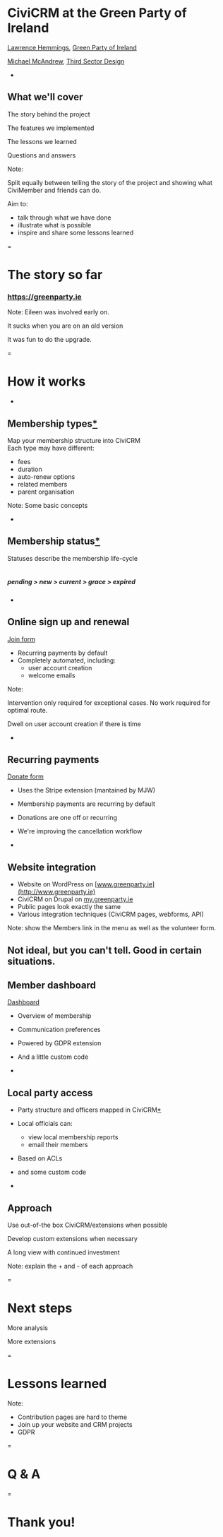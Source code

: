 # CiviCRM at the Green Party of Ireland

[Lawrence Hemmings](mailto:lawrence.hemmings@greenparty.ie), [Green Party of Ireland](https://greenparty.ie)

[Michael McAndrew](mailto:michaelmcandrew@thirdsectordesign.org), [Third Sector Design](https://3sd.io)

-

## What we'll cover

The story behind the project

The features we implemented

The lessons we learned

Questions and answers

Note:

Split equally between telling the story of the project and showing what CiviMember and friends can do.

Aim to:

- talk through what we have done
- illustrate what is possible
- inspire and share some lessons learned

=

# The story so far

### https://greenparty.ie

Note:
Eileen was involved early on.

It sucks when you are on an old version

It was fun to do the upgrade.

=

# How it works

-

## Membership types[*](https://anon.my.greenparty.ie/civicrm/admin/member/membershipType?reset=1)

Map your membership structure into CiviCRM<br >
Each type may have different:

- fees
- duration
- auto-renew options
- related members
- parent organisation

Note: Some basic concepts

-

## Membership status[*](https://anon.my.greenparty.ie/civicrm/admin/member/membershipStatus?reset=1)

Statuses describe the membership life-cycle<br /><br />

##### *pending > new > current > grace > expired*

-

## Online sign up and renewal

[Join form](https://my.greenparty.ie/join)

- Recurring payments by default
- Completely automated, including:
  - user account creation
  - welcome emails

Note:

Intervention only required for exceptional cases. No work required for optimal route.

Dwell on user account creation if there is time

-

## Recurring payments

[Donate form](https://my.greenparty.ie/donate-one-off)

- Uses the Stripe extension (mantained by MJW)
- Membership payments are recurring by default
- Donations are one off or recurring
- We're improving the cancellation workflow

-

## Website integration

- Website on WordPress on [www.greenparty.ie](http://www.greenparty.ie)
- CiviCRM on Drupal on [my.greenparty.ie](http://my.greenparty.ie)
- Public pages look exactly the same
- Various integration techniques (CiviCRM pages, webforms, API)

Note: show the Members link in the menu as well as the volunteer form.

Not ideal, but you can't tell. Good in certain situations.
-

## Member dashboard

[Dashboard](https://anon.my.greenparty.ie/dashboard)

- Overview of membership
- Communication preferences
- Powered by GDPR extension
- And a little custom code

-

## Local party access

- Party structure and officers mapped in CiviCRM[*](https://anon.my.greenparty.ie/civicrm/contact/view?reset=1&cid=8426)
- Local officials can:
  - view local membership reports
  - email their members
- Based on ACLs
- and some custom code

-

## Approach

Use out-of-the box CiviCRM/extensions when possible

Develop custom extensions when necessary

A long view with continued investment

Note: explain the + and - of each approach

=

# Next steps

More analysis

More extensions

=

# Lessons learned

Note:

* Contribution pages are hard to theme
* Join up your website and CRM projects
* GDPR

=

# Q & A

=

# Thank you!
